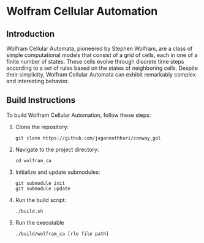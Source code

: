 # Wolfram Cellular Automation

## Introduction
Wolfram Cellular Automata, pioneered by Stephen Wolfram, are a class of simple computational models that consist of a grid of cells, each in one of a finite number of states. These cells evolve through discrete time steps according to a set of rules based on the states of neighboring cells. Despite their simplicity, Wolfram Cellular Automata can exhibit remarkably complex and interesting behavior.

## Build Instructions

To build  Wolfram Cellular Automation, follow these steps:

1. Clone the repository:

    ```
    git clone https://github.com/jagannathhari/conway_gol
    ```

2. Navigate to the project directory:

    ```
    cd wolfram_ca
    ```

3. Initialize and update submodules:

    ```
    git submodule init
    git submodule update
    ```

4. Run the build script:

    ```
    ./build.sh
    ```

3. Run the executable 
    ```
    ./build/wolfram_ca [rle file path]
    ```
